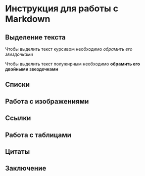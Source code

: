 # Инструкция для работы с Markdown

## Выделение текста

Чтобы выделить текст курсивом необходимо *обрамить его звездочками*

Чтобы выделить текст полужирным необходимо **обрамить его двойными звездочками**


## Списки

## Работа с изображениями

## Ссылки

## Работа с таблицами

## Цитаты

## Заключение